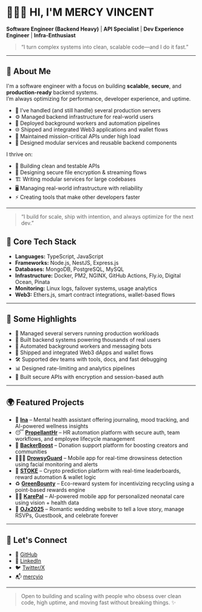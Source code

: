 # 👩🏽‍💻 HI, I'M MERCY VINCENT

**Software Engineer (Backend Heavy)** | **API Specialist** | **Dev Experience Engineer** | **Infra-Enthusiast**

> “I turn complex systems into clean, scalable code—and I do it fast.”

---

## 🚀 About Me

I'm a software engineer with a focus on building **scalable**, **secure**, and **production-ready** backend systems.  
I’m always optimizing for performance, developer experience, and uptime.

- 🧠 I’ve handled (and still handle) several production servers  
- ⚙️ Managed backend infrastructure for real-world users  
- 🔁 Deployed background workers and automation pipelines  
- 🌐 Shipped and integrated Web3 applications and wallet flows  
- 🚨 Maintained mission-critical APIs under high load  
- 🧩 Designed modular services and reusable backend components  

I thrive on:

- 🧼 Building clean and testable APIs  
- 🔐 Designing secure file encryption & streaming flows  
- 🏗️ Writing modular services for large codebases  
- 🖥️ Managing real-world infrastructure with reliability  
- ⚡ Creating tools that make other developers faster  

---

> “I build for scale, ship with intention, and always optimize for the next dev.”

## 🧠 Core Tech Stack

- **Languages:** TypeScript, JavaScript  
- **Frameworks:** Node.js, NestJS, Express.js  
- **Databases:** MongoDB, PostgreSQL, MySQL  
- **Infrastructure:** Docker, PM2, NGINX, GitHub Actions, Fly.io, Digital Ocean, Pinata  
- **Monitoring:** Linux logs, failover systems, usage analytics  
- **Web3:** Ethers.js, smart contract integrations, wallet-based flows  

---

## 🔧 Some Highlights

- 🔌 Managed several servers running production workloads  
- 👥 Built backend systems powering thousands of real users  
- 🤖 Automated background workers and messaging bots  
- 🧱 Shipped and integrated Web3 dApps and wallet flows  
- 🛠️ Supported dev teams with tools, docs, and fast debugging  
- 📊 Designed rate-limiting and analytics pipelines  
- 🔐 Built secure APIs with encryption and session-based auth  

---

## 🌍 Featured Projects

- 🧠 [**Ina**](https://github.com/creedtechteam/Ina) – Mental health assistant offering journaling, mood tracking, and AI-powered wellness insights
- 😴 [**PropellantHr**](https://propellanthr.com) – HR automation platform with secure auth, team workflows, and employee lifecycle management
- 💸 [**BackerBoost**](https://github.com/mercyio/cardano) – Donation support platform for boosting creators and communities 
- 🧑🏽‍💼 [**DrowsyGuard**](https://github.com/mercyio/drowsyGuardBackend) – Mobile app for real-time drowsiness detection using facial monitoring and alerts
- 🎯 [**STOKE**](https://stoke-predict.vercel.app) – Crypto prediction platform with real-time leaderboards, reward automation & wallet logic  
- ♻️ [**GreenBounty**](https://github.com/mercyio/greenBounty_Backend) – Eco-reward system for incentivizing recycling using a point-based rewards engine  
- 👶🏽 [**KarePal**](https://karepal-frontend.vercel.app) – AI-powered mobile app for personalized neonatal care using vision + health data  
- 💍 [**OJx2025**](https://laraandjosh.co.uk) – Romantic wedding website to tell a love story, manage RSVPs, Guestbook, and celebrate forever 

---

## 📡 Let's Connect

- 🔗 [GitHub](https://github.com/mercyio)  
- 💼 [LinkedIn](https://linkedin.com/in/mercyvincent)  
- 🐦 [Twitter/X](https://twitter.com/IMercyio)  
- 📬 [mercyio](https://mercyio-portfolio.vercel.app/)  

---

> Open to building and scaling with people who obsess over clean code, high uptime, and moving fast without breaking things. ✨
